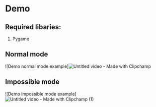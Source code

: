 # Demo

## Required libaries:
1. Pygame

## Normal mode
![Demo normal mode example]![Untitled video - Made with Clipchamp](https://user-images.githubusercontent.com/76120358/189552620-953204d5-f893-468a-845a-26ecee9c5f28.gif)


## Impossible mode
![Demo impossible mode example]![Untitled video - Made with Clipchamp (1)](https://user-images.githubusercontent.com/76120358/189552624-0f337e50-3da5-4792-af49-013a9ee82bbe.gif)
